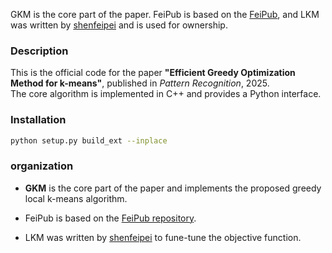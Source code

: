 GKM is the core part of the paper.
FeiPub is based on the [FeiPub](https://github.com/ShenfeiPei/FeiPub), and LKM was written by [shenfeipei](https://github.com/ShenfeiPei) and is used for ownership.

### Description
This is the official code for the paper **"Efficient Greedy Optimization Method for k-means"**, published in *Pattern Recognition*, 2025.  
The core algorithm is implemented in C++ and provides a Python interface.

### Installation
```bash
python setup.py build_ext --inplace
```

### organization
+ **GKM** is the core part of the paper and implements the proposed greedy local k-means algorithm.

+ FeiPub is based on the [FeiPub repository](https://github.com/ShenfeiPei/FeiPub).

+ LKM was written by [shenfeipei](https://github.com/ShenfeiPei) to fune-tune the objective function.